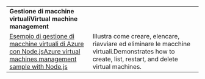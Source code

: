 | | |
|---|---|
| <span data-ttu-id="9d21d-101">**Gestione di macchine virtuali**</span><span class="sxs-lookup"><span data-stu-id="9d21d-101">**Virtual machine management**</span></span> ||
| [<span data-ttu-id="9d21d-102">Esempio di gestione di macchine virtuali di Azure con Node.js</span><span class="sxs-lookup"><span data-stu-id="9d21d-102">Azure virtual machines management sample with Node.js</span></span>](https://github.com/Azure-Samples/compute-node-manage-vm) | <span data-ttu-id="9d21d-103">Illustra come creare, elencare, riavviare ed eliminare le macchine virtuali.</span><span class="sxs-lookup"><span data-stu-id="9d21d-103">Demonstrates how to create, list, restart, and delete virtual machines.</span></span> |
